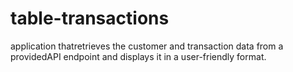 # table-transactions
application thatretrieves the customer and transaction data from a providedAPI endpoint and displays it in a user-friendly format.
